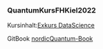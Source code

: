 ### QuantumKursFHKiel2022



Kursinhalt:[Exkurs DataScience](https://docs.google.com/presentation/d/1BUtt9Y9YkmfOGl1cCsjkYD3pvBh3jUDQPlt6U5z90UM/edit?usp=sharing)


GitBook [nordicQuantum-Book](https://quantum-research.gitbook.io/introduction-to-quantum-computing/)
